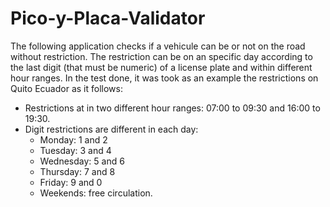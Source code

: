 # Pico-y-Placa-Validator

The following application checks if a vehicule can be or not on the road without restriction.
The restriction can be on an specific day according to the last digit (that must be numeric) of a license plate and within different hour ranges.
In the test done, it was took as an example the restrictions on Quito Ecuador as it follows:
- Restrictions at in two different hour ranges: 07:00 to 09:30 and 16:00 to 19:30.
- Digit restrictions are different in each day:
  + Monday: 1 and 2
  + Tuesday: 3 and 4
  + Wednesday: 5 and 6
  + Thursday: 7 and 8
  + Friday: 9 and 0
  + Weekends: free circulation.
